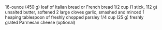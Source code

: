 16-ounce (450 g) loaf of Italian bread or French bread
1/2 cup (1 stick, 112 g) unsalted butter, softened
2 large cloves garlic, smashed and minced
1 heaping tablespoon of freshly chopped parsley
1/4 cup (25 g) freshly grated Parmesan cheese (optional)